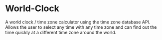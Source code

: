 # World-Clock
A world clock / time zone calculator using the time zone database API. Allows the user to select any time with any time zone and can find out the time quickly at a different time zone around the world.
